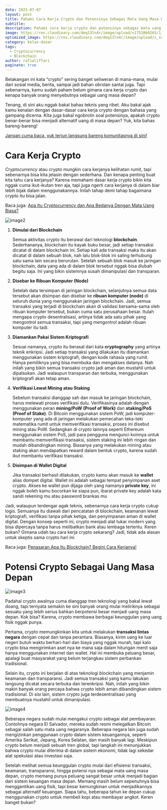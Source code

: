 ```yaml
---
date: 2025-07-07
layout: post
title: Pahami Cara Kerja Crypto dan Potensinya Sebagai Mata Uang Masa Depan
subtitle: 
description: Pahami cara kerja crypto dan potensinya sebagai mata uang masa depan yang revolusioner di era digital. Temukan jawabannya di sini!
image: https://res.cloudinary.com/deq13ln4r/image/upload/v1751860265/1_ygd9qe.png
optimized_image: https://res.cloudinary.com/deq13ln4r/image/upload/c_scale,w_380/v1751860265/1_ygd9qe.png
category: kelas-dasar
tags:
  - Cryptocurrency
  - Blockchain
author: rafialiffari
paginate: true
---
```

Belakangan ini kata “crypto” sering banget seliweran di mana-mana, mulai dari sosial media, berita, sampai jadi bahan obrolan santai juga. Tapi sebenarnya, kamu sudah paham belum gimana cara kerja crypto dan kenapa banyak orang menyebutnya sebagai uang masa depan?

Tenang, di sini aku nggak bakal bahas teknis yang ribet. Aku bakal ajak kamu kenalan dengan dasar-dasar cara kerja crypto dengan bahasa yang gampang dicerna. Kita juga bakal ngobrolin soal potensinya, apakah crypto benar-benar bisa menjadi alternatif uang di masa depan? Yuk, kita bahas bareng-bareng\!

[Jangan cuma baca, yuk terjun langsung bareng komunitasnya di sini\!](https://t.me/Blockhore)

# Cara Kerja Crypto

*Cryptocurrency* atau crypto mungkin cara kerjanya kelihatan rumit, tapi sebenarnya bisa kita jelasin dengan sederhana. Dan kenapa penting buat kita tahu cara kerjanya? Karena memahami dasar kerja crypto bikin kita nggak cuma ikut-ikutan tren aja, tapi juga ngerti cara kerjanya di dalam biar lebih bijak dalam menggunakannya. Inilah tahap demi tahap bagaimana crypto itu bisa jalan.

Baca juga: [Apa Itu Cryptocurrency dan Apa Bedanya Dengan Mata Uang Biasa?](https://blockhore.netlify.app/apa-itu-cryptocurrency-dan-apa-bedanya-dengan-mata-uang-biasa/)

![image2](https://res.cloudinary.com/deq13ln4r/image/upload/v1751860264/2_prdfzd.png)

1. **Dimulai dari Blockchain**

   Semua aktivitas crypto itu berawal dari teknologi **blockchain**. Sederhananya, blockchain itu kayak buku besar, jadi setiap transaksi dicatat di dalam blockchain ini. Setiap kali ada transaksi maka itu akan dicatat di dalam sebuah blok, nah lalu blok-blok ini saling terhubung satu sama lain secara berurutan. Setelah sebuah blok masuk ke jaringan blockchain, data yang ada di dalam blok tersebut nggak bisa diubah begitu saja. Ini yang bikin sistemnya susah dimanipulasi dan transparan.  
   
2. **Disebar ke Ribuan Komputer (Node)**

   Setelah data tersimpan di jaringan blockchain, selanjutnya semua data tersebut akan disimpan dan disebar ke **ribuan komputer (node)** di seluruh dunia yang menggunakan jaringan blockchain. Jadi, semua transaksi yang terjadi di blockchain akan di validasi bersama-sama oleh ribuan komputer tersebut, bukan cuma satu perusahaan besar. Itulah mengapa crypto desentralisasi, artinya tidak ada satu pihak yang mengontrol semua transaksi, tapi yang mengontrol adalah ribuan komputer itu tadi.  
   
3. **Diamankan Pakai Sistem Kriptografi**

   Sesuai namanya, crypto itu berasal dari kata **cryptography** yang artinya teknik enkripsi. Jadi setiap transaksi yang dilakukan itu diamankan menggunakan sistem kriptografi, dengan kode rahasia yang rumit.  Hanya pemiliknya yang bisa membuka dan mengakses datanya. Nah inilah yang bikin semua transaksi crypto jadi aman dan mustahil untuk dipalsukan. Jadi walaupun transparan dan terbuka, menggunakan kriptografi akan tetap aman.  
   
4. **Verifikasi Lewat Mining atau Staking**

   Sebelum transaksi dianggap sah dan masuk ke jaringan blockchain, harus melewati proses verifikasi dulu. Verifikasinya adalah dengan menggunakan peran **mining/PoW (Proof of Work)** dan **staking/PoS (Proof of Stake)**. Di Bitcoin menggunakan sistem PoW, jadi komputer-komputer yang ada di jaringan melakukan pemecahan teka-teki matematika rumit untuk memverifikasi transaksi, proses ini disebut mining atau PoW. Sedangkan di crypto lainnya seperti Ethereum menggunakan sistem PoS, jadi para pengguna mengunci koinnya untuk membantu memverifikasi transaksi, sistem staking ini lebih ringan dan mudah dibandingkan mining. Biasanya yang melakukan mining atau staking akan mendapatkan reward dalam bentuk crypto, karena sudah ikut membantu verifikasi transaksi.  
   
5. **Disimpan di Wallet Digital**

   Jika transaksi berhasil dilakukan, crypto kamu akan masuk ke **wallet** alias dompet digital. Wallet ini adalah sebagai tempat penyimpanan aset crypto. Akses ke wallet pun dijaga oleh yang namanya **private key**, ini nggak boleh kamu bocorkan ke siapa pun, ibarat private key adalah kata sandi rekening mu atau password brankas mu

Jadi, walaupun terdengar agak teknis, sebenarnya cara kerja crypto cukup logis. Semuanya itu diawali dari pencatatan di blockchain, keamanan lewat kriptografi, verifikasi tanpa pihak ketiga, dan penyimpanan aman di wallet digital. Dengan konsep seperti ini, crypto menjadi alat tukar modern yang bisa dipercaya tanpa harus melibatkan bank atau lembaga tertentu. Keren bukan? Gimana udah tau cara kerja crypto sekarang? Jadi, tidak ada alasan untuk skeptis sama crypto hari ini.

Baca juga: [Penasaran Apa Itu Blockchain? Begini Cara Kerjanya\!](https://blockhore.netlify.app/apa-itu-cryptocurrency-dan-apa-bedanya-dengan-mata-uang-biasa/)

# Potensi Crypto Sebagai Uang Masa Depan

![image3](https://res.cloudinary.com/deq13ln4r/image/upload/v1751860264/3_nksunh.png)

Padahal crypto awalnya cuma dianggap tren teknologi yang bakal lewat doang, tapi ternyata semakin ke sini banyak orang mulai meliriknya sebagai sesuatu yang lebih serius bahkan berpotensi besar menjadi uang masa depan. Kok bisa? Karena, crypto membawa berbagai keunggulan yang uang fisik nggak punya.

Pertama, crypto memungkinkan kita untuk melakukan **transaksi lintas negara** dengan cepat dan tanpa perantara. Biasanya, kirim uang ke luar negeri butuh waktu berhari-hari dan biaya yang nggak murah, tapi kalo crypto bisa mengirimkan aset nya ke mana saja dalam hitungan menit saja hanya menggunakan internet dan wallet. Hal ini membuka peluang besar, apalagi buat masyarakat yang belum terjangkau sistem perbankan tradisional.

Selain itu, crypto ini berjalan di atas teknologi blockchain yang menjamin keamanan dan transparansi. Jadi semua transaksi yang kamu lakukan langsung dicatat secara terbuka dan terenkripsi. Nah, inilah yang bikin makin banyak orang percaya bahwa crypto lebih aman dibandingkan sistem tradisional. Di sisi lain, sistem crypto juga terdesentralisasi yang membuatnya mustahil untuk dimanipulasi.

![image4](https://res.cloudinary.com/deq13ln4r/image/upload/v1751860264/4_fvaeiz.png)

Beberapa negara sudah mulai mengakui crypto sebagai alat pembayaran. Contohnya negara El Salvador, mereka sudah resmi melegalkan Bitcoin sebagai salah satu mata uang negaranya. Beberapa negara lain juga sudah mengizinkan penggunaan crypto dalam sistem keuangannya, seperti  Amerika Serikat, Jepang, Korea Selatan, dan masih banyak lagi. Meskipun crypto belum menjadi sebuah tren global, tapi langkah ini menunjukkan bahwa crypto mulai diterima di dalam sistem ekonomi, tidak lagi sekedar alat spekulasi atau investasi saja.

Setelah melihat semua keunggulan crypto mulai dari efisiensi transaksi, keamanan, transparansi, hingga potensi nya sebagai mata uang masa depan, crypto memang punya peluang sangat besar untuk menjadi bagian dari sistem keuangan masa depan. Memang masih belum sepenuhnya bisa menggantikan uang fisik, tapi besar kemungkinan untuk menjadikannya sebagai alternatif keuangan. Siapa tahu, beberapa tahun ke depan cukup menggunakan crypto untuk membeli kopi atau membayar angkot. Keren banget bukan?

